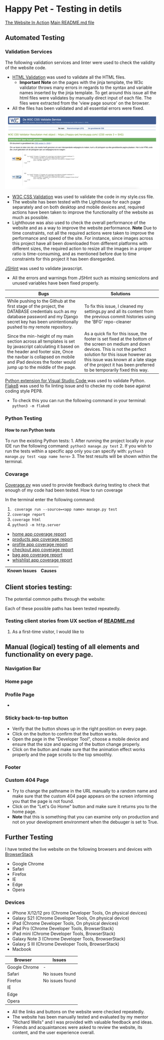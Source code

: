 # Happy Pet - Testing in detils

[The Website In Action](https://happy-pet.herokuapp.com/)
[Main README.md file](README.md)


## Automated Testing
### Validation Services
The following validation services and linter were used to check the validity of the website code.

- [HTML Validation](https://validator.w3.org/)
was used to validate all the HTML files.
  * **Important Note** on the pages with the jinja template, the W3c validator throws many errors in regards to the syntax and variable names inserted by the jinja template.
  To get around this issue all the html files were validates by manually direct input of each file. The files were extracted from the 'view page source' on the browser.
- All the files has been validated and all essential errors were fixed.


![CSS validation report](/readme-assets/img/css_validation.png)
- [W3C CSS Validation](https://jigsaw.w3.org/css-validator/) was used to validate the code in my style.css file.
- The website has been tested with the Lighthouse for each page separately and on both desktop and mobile devices and, required actions have been taken to improve the functionality of the website as much as possible.
- Lighthouse was also used to check the overall performance of the website and as a way to improve the website performance.
**Note** Due to time constraints, not all the required actions were taken to improve the performance and speed of the site.
For instance, since images across this project have all been downloaded from different platforms with different sizes, the required action to resize all the images in a proper ratio is time-consuming, and as mentioned before due to time constraints for this project it has been disregarded.


[JSHint](https://jshint.com/)  was used to validate javascript.
- All the errors and warnings from JSHint such as missing semicolons and unused variables have been fixed properly.

| Bugs | Solutions |
| ---------- | --------- |
| While pushing to the Github at the first stage of the project, the DATABASE credentials such as my database password and my Django secret key has been unintentionally pushed to my remote repository. | To fix this issue, I cleaned my settings.py and all its content from the previous commit histories using the 'BFG' repo-cleaner  |
| Since the min-height of my main section across all templates is set by javascript calculating it based on the header and footer size, Once the navbar is collapsed on mobile and iPad devices the footer would jump up to the middle of the page. | As a quick fix for this issue, the footer is set fixed at the bottom of the screen on medium and down devices. This is not the perfect solution for this issue however as this issue was known at a late stage of the project it has been preferred to be temporarily fixed this way. |


[Python extension for Visual Studio Code ](https://code.visualstudio.com/docs/languages/python)   was used to validate Python.
[Flake8](https://flake8.pycqa.org/en/latest/)   was used to fix linting issue and to checke my code base against coding style PEP8.
* To check this you can run the following command in your terminal:
    ` python3 -m flake8 `




### Python Testing
#### How to run Python tests
To run the existing Python tests:
    1. After running the project locally in your IDE run the following command:
    ` python3 manage.py test `
    2. If you wish to run the tests within a specific app only you can specify with:
    ` python3 manage.py test <app name here> `
    3. The test results will be shown within the terminal.

### Covarage
[Coverage.py](https://coverage.readthedocs.io/en/6.3.2/) was used to provide feedback during testing to check that enough of my code had been tested.
How to run coverage

In the terminal enter the following command:
1. ` coverage run --source=<app name> manage.py test`
2. ` coverage report `
3. ` coverage html `
4. ` python3 -m http.server `

- [home app coverage report](/readme-assets/img/home_coverage_html.png)
- [products app coverage report](/readme-assets/img/products_coverage_html.png)
- [profile app coverage report](/readme-assets/img/profiles_coverage_html.png)
- [checkout app coverage report](/readme-assets/img/checkout_coverage_html.png)
- [bag app coverage report](/readme-assets/img/bag_coverage_html.png)
- [whishlist app coverage report](/readme-assets/img/wishlist_coverage_html.png)


| Known Issues | Causes |
| ----------- | ----------- |



## Client stories testing:

The potential common paths through the website:

Each of these possible paths has been tested repeatedly.


### Testing client stories from UX section of [README.md](README.md)

1. As a first-time visitor, I would like to





## Manual (logical) testing of all elements and functionality on every page.

###  Navigation Bar


### Home page




### Profile Page
-




###  Sticky back-to-top button
- Verify that the button shows up in the right position on every page.
- Click on the button to confirm that the button works.
- Open the page in the "Developer Tool", choose a mobile device and ensure that the size and spacing of the button change properly.
- Click on the button and make sure that the animation effect works properly and the page scrolls to the top smoothly.


### Footer

### Custom 404 Page
- Try to change the pathname in the URL manually to a random name and make sure that the custom 404 page appears on the screen informing you that the page is not found.
- Click on the "Let's Go Home" button and make sure it returns you to the home page.
- **Note** that this is something that you can examine only on production and not on your development environment when the debuuger is set to True.

## Further Testing
I have tested the live website on the following browsers and devices with [BrowserStack](https://live.browserstack.com/)

- Google Chrome
- Safari
- Firefox
- IE
- Edge
- Opera

### Devices
  - iPhone X/12/12 pro (Chrome Developer Tools, On physical devices)
  - Galaxy S21 (Chrome Developer Tools, On physical device)
  - iPad (Chrome Developer Tools, On physical devices)
  - iPad Pro (Chrome Developer Tools, BrowserStack)
  - iPad mini (Chrome Developer Tools, BrowserStack)
  - Galaxy Note 3 (Chrome Developer Tools, BrowserStack)
  - Galaxy S III (Chrome Developer Tools, BrowserStack)
  - Macbook

| Browser | Issues |
| ----------- | ----------- |
| Google Chrome | - |
| Safari | No issues found |
| Firefox | No issues found |
| IE |  |
| Edge |  |
| Opera |  |


- All the links and buttons on the website were checked repeatedly.
- The website has been manually tested and evaluated by my mentor "Richard Wells" and I was provided with valuable feedback and ideas.
- Friends and acquaintances were asked to review the website, its content, and the user experience overall.

